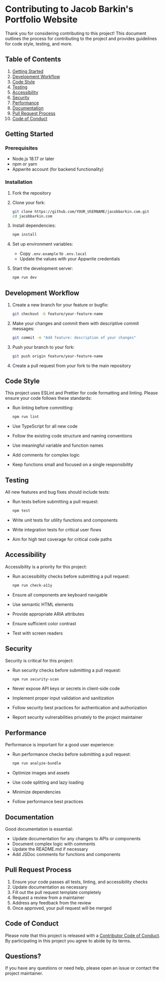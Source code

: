 # Contributing to Jacob Barkin's Portfolio Website

Thank you for considering contributing to this project! This document outlines the process for contributing to the project and provides guidelines for code style, testing, and more.

## Table of Contents

1. [Getting Started](#getting-started)
2. [Development Workflow](#development-workflow)
3. [Code Style](#code-style)
4. [Testing](#testing)
5. [Accessibility](#accessibility)
6. [Security](#security)
7. [Performance](#performance)
8. [Documentation](#documentation)
9. [Pull Request Process](#pull-request-process)
10. [Code of Conduct](#code-of-conduct)

## Getting Started

### Prerequisites

- Node.js 18.17 or later
- npm or yarn
- Appwrite account (for backend functionality)

### Installation

1. Fork the repository
2. Clone your fork:
   ```bash
   git clone https://github.com/YOUR_USERNAME/jacobbarkin.com.git
   cd jacobbarkin.com
   ```

3. Install dependencies:
   ```bash
   npm install
   ```

4. Set up environment variables:
   - Copy `.env.example` to `.env.local`
   - Update the values with your Appwrite credentials

5. Start the development server:
   ```bash
   npm run dev
   ```

## Development Workflow

1. Create a new branch for your feature or bugfix:
   ```bash
   git checkout -b feature/your-feature-name
   ```

2. Make your changes and commit them with descriptive commit messages:
   ```bash
   git commit -m "Add feature: description of your changes"
   ```

3. Push your branch to your fork:
   ```bash
   git push origin feature/your-feature-name
   ```

4. Create a pull request from your fork to the main repository

## Code Style

This project uses ESLint and Prettier for code formatting and linting. Please ensure your code follows these standards:

- Run linting before committing:
  ```bash
  npm run lint
  ```

- Use TypeScript for all new code
- Follow the existing code structure and naming conventions
- Use meaningful variable and function names
- Add comments for complex logic
- Keep functions small and focused on a single responsibility

## Testing

All new features and bug fixes should include tests:

- Run tests before submitting a pull request:
  ```bash
  npm test
  ```

- Write unit tests for utility functions and components
- Write integration tests for critical user flows
- Aim for high test coverage for critical code paths

## Accessibility

Accessibility is a priority for this project:

- Run accessibility checks before submitting a pull request:
  ```bash
  npm run check-a11y
  ```

- Ensure all components are keyboard navigable
- Use semantic HTML elements
- Provide appropriate ARIA attributes
- Ensure sufficient color contrast
- Test with screen readers

## Security

Security is critical for this project:

- Run security checks before submitting a pull request:
  ```bash
  npm run security-scan
  ```

- Never expose API keys or secrets in client-side code
- Implement proper input validation and sanitization
- Follow security best practices for authentication and authorization
- Report security vulnerabilities privately to the project maintainer

## Performance

Performance is important for a good user experience:

- Run performance checks before submitting a pull request:
  ```bash
  npm run analyze-bundle
  ```

- Optimize images and assets
- Use code splitting and lazy loading
- Minimize dependencies
- Follow performance best practices

## Documentation

Good documentation is essential:

- Update documentation for any changes to APIs or components
- Document complex logic with comments
- Update the README.md if necessary
- Add JSDoc comments for functions and components

## Pull Request Process

1. Ensure your code passes all tests, linting, and accessibility checks
2. Update documentation as necessary
3. Fill out the pull request template completely
4. Request a review from a maintainer
5. Address any feedback from the review
6. Once approved, your pull request will be merged

## Code of Conduct

Please note that this project is released with a [Contributor Code of Conduct](CODE_OF_CONDUCT.md). By participating in this project you agree to abide by its terms.

## Questions?

If you have any questions or need help, please open an issue or contact the project maintainer.
